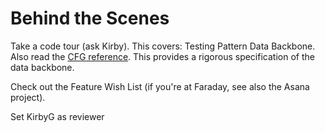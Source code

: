 # Behind the Scenes

Take a code tour (ask Kirby). This covers:
  Testing Pattern
  Data Backbone. Also read the [CFG reference](./CFG.md). This provides a rigorous specification of the data backbone.

Check out the Feature Wish List (if you're at Faraday, see also the Asana project).

Set KirbyG as reviewer
